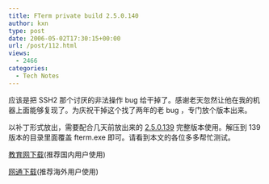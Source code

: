```yaml
---
title: FTerm private build 2.5.0.140
author: kxn
type: post
date: 2006-05-02T17:30:15+00:00
url: /post/112.html
views:
  - 2466
categories:
  - Tech Notes
---
```


应该是把 SSH2 那个讨厌的非法操作 bug 给干掉了。感谢老天忽然让他在我的机器上面能够复现了。为庆祝干掉这个找了两年的老 bug ，专门放个版本出来。

以补丁形式放出，需要配合几天前放出来的 [2.5.0.139][1] 完整版本使用。解压到 139 版本的目录里面覆盖 fterm.exe 即可。请看到本文的各位多多帮忙测试。

[教育网下载][2](推荐国内用户使用)

[网通下载][3](推荐海外用户使用)

[1]: http://kangkang.org/wordpress/post/108.html
[2]: http://comman.org/wordpress/wp-content/uploads/2006/05/FTERM-140.patch.zip
[3]: http://kangkang.org/wordpress/wp-content/uploads/2006/05/FTERM-140.patch.zip
